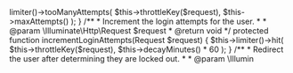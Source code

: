 <?php

namespace Illuminate\Foundation\Auth;

use Illuminate\Support\Str;
use Illuminate\Http\Request;
use Illuminate\Cache\RateLimiter;
use Illuminate\Auth\Events\Lockout;
use Illuminate\Support\Facades\Lang;
use Illuminate\Validation\ValidationException;

trait ThrottlesLogins
{
    /**
     * Determine if the user has too many failed login attempts.
     *
     * @param  \Illuminate\Http\Request  $request
     * @return bool
     */
    protected function hasTooManyLoginAttempts(Request $request)
    {
        return $this->limiter()->tooManyAttempts(
            $this->throttleKey($request), $this->maxAttempts()
        );
    }

    /**
     * Increment the login attempts for the user.
     *
     * @param  \Illuminate\Http\Request  $request
     * @return void
     */
    protected function incrementLoginAttempts(Request $request)
    {
        $this->limiter()->hit(
            $this->throttleKey($request), $this->decayMinutes() * 60
        );
    }

    /**
     * Redirect the user after determining they are locked out.
     *
     * @param  \Illumin